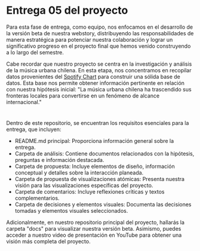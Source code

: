 # Entrega 05 del proyecto

Para esta fase de entrega, como equipo, nos enfocamos en el desarrollo de la versión beta de nuestra webstory, distribuyendo las responsabilidades de manera estratégica para potenciar nuestra colaboración y lograr un significativo progreso en el proyecto final que hemos venido construyendo a lo largo del semestre. 

Cabe recordar que nuestro proyecto se centra en la investigación y análisis de la música urbana chilena. En esta etapa, nos concentramos en recopilar datos provenientes del [Spotify Chart](https://charts.spotify.com/charts/view/regional-global-weekly/2020-02-06) para construir una sólida base de datos. Esta base nos permite obtener información pertinente en relación con nuestra hipótesis inicial: "La música urbana chilena ha trascendido sus fronteras locales para convertirse en un fenómeno de alcance internacional."

#

Dentro de este repositorio, se encuentran los requisitos esenciales para la entrega, que incluyen:

* README.md principal: Proporciona información general sobre la entrega.
* Carpeta de análisis: Contiene documentos relacionados con la hipótesis, preguntas e información destacada.
* Carpeta de propuesta: Incluye elementos de diseño, información conceptual y detalles sobre la interacción planeada.
* Carpeta de propuesta de visualizaciones atómicas: Presenta nuestra visión para las visualizaciones específicas del proyecto.
* Carpeta de comentarios: Incluye reflexiones críticas y textos complementarios.
* Carpeta de decisiones y elementos visuales: Documenta las decisiones tomadas y elementos visuales seleccionados.

Adicionalmente, en nuestro repositorio principal del proyecto, hallarás la carpeta "docs" para visualizar nuestra versión beta. Asimismo, puedes acceder a nuestro video de presentación en YouTube para obtener una visión más completa del proyecto.
